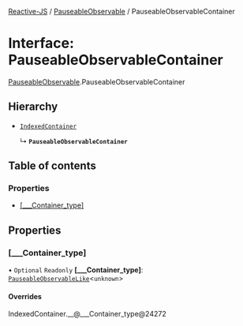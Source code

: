 [Reactive-JS](../README.md) / [PauseableObservable](../modules/PauseableObservable.md) / PauseableObservableContainer

# Interface: PauseableObservableContainer

[PauseableObservable](../modules/PauseableObservable.md).PauseableObservableContainer

## Hierarchy

- [`IndexedContainer`](types.IndexedContainer.md)

  ↳ **`PauseableObservableContainer`**

## Table of contents

### Properties

- [[\_\_\_Container\_type]](PauseableObservable.PauseableObservableContainer.md#[___container_type])

## Properties

### [\_\_\_Container\_type]

• `Optional` `Readonly` **[\_\_\_Container\_type]**: [`PauseableObservableLike`](types.PauseableObservableLike.md)<`unknown`\>

#### Overrides

IndexedContainer.\_\_@\_\_\_Container\_type@24272
